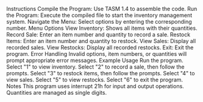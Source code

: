 Instructions
Compile the Program: Use TASM 1.4 to assemble the code.
Run the Program: Execute the compiled file to start the inventory management system.
Navigate the Menu: Select options by entering the corresponding number.
Menu Options
View Inventory: Shows all items with their quantities.
Record Sale: Enter an item number and quantity to record a sale.
Restock Items: Enter an item number and quantity to restock.
View Sales: Display all recorded sales.
View Restocks: Display all recorded restocks.
Exit: Exit the program.
Error Handling
Invalid options, item numbers, or quantities will prompt appropriate error messages.
Example Usage
Run the program.
Select "1" to view inventory.
Select "2" to record a sale, then follow the prompts.
Select "3" to restock items, then follow the prompts.
Select "4" to view sales.
Select "5" to view restocks.
Select "6" to exit the program.
Notes
This program uses interrupt 21h for input and output operations.
Quantities are managed as single digits.
